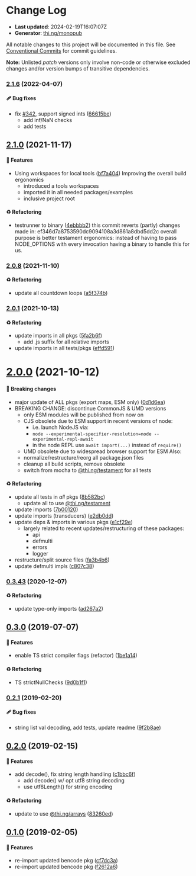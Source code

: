 # Change Log

- **Last updated**: 2024-02-19T16:07:07Z
- **Generator**: [thi.ng/monopub](https://thi.ng/monopub)

All notable changes to this project will be documented in this file.
See [Conventional Commits](https://conventionalcommits.org/) for commit guidelines.

**Note:** Unlisted _patch_ versions only involve non-code or otherwise excluded changes
and/or version bumps of transitive dependencies.

### [2.1.6](https://github.com/thi-ng/umbrella/tree/@thi.ng/bencode@2.1.6) (2022-04-07)

#### 🩹 Bug fixes

- fix [#342](https://github.com/thi-ng/umbrella/issues/342), support signed ints ([66615be](https://github.com/thi-ng/umbrella/commit/66615be))
  - add inf/NaN checks
  - add tests

## [2.1.0](https://github.com/thi-ng/umbrella/tree/@thi.ng/bencode@2.1.0) (2021-11-17)

#### 🚀 Features

- Using workspaces for local tools ([bf7a404](https://github.com/thi-ng/umbrella/commit/bf7a404))
  Improving the overall build ergonomics
  - introduced a tools workspaces
  - imported it in all needed packages/examples
  - inclusive project root

#### ♻️ Refactoring

- testrunner to binary ([4ebbbb2](https://github.com/thi-ng/umbrella/commit/4ebbbb2))
  this commit reverts (partly) changes made in:
  ef346d7a8753590dc9094108a3d861a8dbd5dd2c
  overall purpose is better testament ergonomics:
  instead of having to pass NODE_OPTIONS with every invocation
  having a binary to handle this for us.

### [2.0.8](https://github.com/thi-ng/umbrella/tree/@thi.ng/bencode@2.0.8) (2021-11-10)

#### ♻️ Refactoring

- update all countdown loops ([a5f374b](https://github.com/thi-ng/umbrella/commit/a5f374b))

### [2.0.1](https://github.com/thi-ng/umbrella/tree/@thi.ng/bencode@2.0.1) (2021-10-13)

#### ♻️ Refactoring

- update imports in all pkgs ([5fa2b6f](https://github.com/thi-ng/umbrella/commit/5fa2b6f))
  - add .js suffix for all relative imports
- update imports in all tests/pkgs ([effd591](https://github.com/thi-ng/umbrella/commit/effd591))

# [2.0.0](https://github.com/thi-ng/umbrella/tree/@thi.ng/bencode@2.0.0) (2021-10-12)

#### 🛑 Breaking changes

- major update of ALL pkgs (export maps, ESM only) ([0d1d6ea](https://github.com/thi-ng/umbrella/commit/0d1d6ea))
- BREAKING CHANGE: discontinue CommonJS & UMD versions
  - only ESM modules will be published from now on
  - CJS obsolete due to ESM support in recent versions of node:
    - i.e. launch NodeJS via:
    - `node --experimental-specifier-resolution=node --experimental-repl-await`
    - in the node REPL use `await import(...)` instead of `require()`
  - UMD obsolete due to widespread browser support for ESM
  Also:
  - normalize/restructure/reorg all package.json files
  - cleanup all build scripts, remove obsolete
  - switch from mocha to [@thi.ng/testament](https://github.com/thi-ng/umbrella/tree/main/packages/testament) for all tests

#### ♻️ Refactoring

- update all tests in _all_ pkgs ([8b582bc](https://github.com/thi-ng/umbrella/commit/8b582bc))
  - update all to use [@thi.ng/testament](https://github.com/thi-ng/umbrella/tree/main/packages/testament)
- update imports ([7b00120](https://github.com/thi-ng/umbrella/commit/7b00120))
- update imports (transducers) ([e2db0dd](https://github.com/thi-ng/umbrella/commit/e2db0dd))
- update deps & imports in various pkgs ([e1cf29e](https://github.com/thi-ng/umbrella/commit/e1cf29e))
  - largely related to recent updates/restructuring of these packages:
    - api
    - defmulti
    - errors
    - logger
- restructure/split source files ([fa3b4b6](https://github.com/thi-ng/umbrella/commit/fa3b4b6))
- update defmulti impls ([c807c38](https://github.com/thi-ng/umbrella/commit/c807c38))

### [0.3.43](https://github.com/thi-ng/umbrella/tree/@thi.ng/bencode@0.3.43) (2020-12-07)

#### ♻️ Refactoring

- update type-only imports ([ad267a2](https://github.com/thi-ng/umbrella/commit/ad267a2))

## [0.3.0](https://github.com/thi-ng/umbrella/tree/@thi.ng/bencode@0.3.0) (2019-07-07)

#### 🚀 Features

- enable TS strict compiler flags (refactor) ([1be1a14](https://github.com/thi-ng/umbrella/commit/1be1a14))

#### ♻️ Refactoring

- TS strictNullChecks ([9d0b1f1](https://github.com/thi-ng/umbrella/commit/9d0b1f1))

### [0.2.1](https://github.com/thi-ng/umbrella/tree/@thi.ng/bencode@0.2.1) (2019-02-20)

#### 🩹 Bug fixes

- string list val decoding, add tests, update readme ([9f2b8ae](https://github.com/thi-ng/umbrella/commit/9f2b8ae))

## [0.2.0](https://github.com/thi-ng/umbrella/tree/@thi.ng/bencode@0.2.0) (2019-02-15)

#### 🚀 Features

- add decode(), fix string length handling ([c1bbc6f](https://github.com/thi-ng/umbrella/commit/c1bbc6f))
  - add decode() w/ opt utf8 string decoding
  - use utf8Length() for string encoding

#### ♻️ Refactoring

- update to use [@thi.ng/arrays](https://github.com/thi-ng/umbrella/tree/main/packages/arrays) ([83260ed](https://github.com/thi-ng/umbrella/commit/83260ed))

## [0.1.0](https://github.com/thi-ng/umbrella/tree/@thi.ng/bencode@0.1.0) (2019-02-05)

#### 🚀 Features

- re-import updated bencode pkg ([cf7dc3a](https://github.com/thi-ng/umbrella/commit/cf7dc3a))
- re-import updated bencode pkg ([f2612a6](https://github.com/thi-ng/umbrella/commit/f2612a6))
